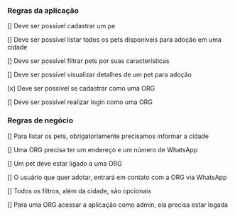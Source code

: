 ### Regras da aplicação

[] Deve ser possível cadastrar um pe

[] Deve ser possível listar todos os pets disponíveis para adoção em uma cidade

[] Deve ser possível filtrar pets por suas características

[] Deve ser possível visualizar detalhes de um pet para adoção

[x] Deve ser possível se cadastrar como uma ORG

[] Deve ser possível realizar login como uma ORG

### Regras de negócio

[] Para listar os pets, obrigatoriamente precisamos informar a cidade

[] Uma ORG precisa ter um endereço e um número de WhatsApp

[] Um pet deve estar ligado a uma ORG

[] O usuário que quer adotar, entrará em contato com a ORG via WhatsApp

[] Todos os filtros, além da cidade, são opcionais

[] Para uma ORG acessar a aplicação como admin, ela precisa estar logada
